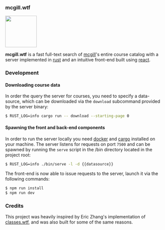 ### mcgill.wtf

<div>
  <img width='100px' src='https://super-static-assets.s3.amazonaws.com/6296dc83-05b5-4ba9-bd53-80e15dc04936/images/2da96950-23a6-41d9-bf58-3b65a4ee3737.png'>
</div>

**mcgill.wtf** is a fast full-text search of [mcgill](https://mcgill.ca)'s
entire course catalog with a server implemented in [rust](https://www.rust-lang.org/)
and an intuitive front-end built using [react](https://reactjs.org/).

### Development

#### Downloading course data

In order the query the server for courses, you need to specify a data-source,
which can be downloaded via the `download` subcommand provided by the server
binary:

```bash
$ RUST_LOG=info cargo run -- download --starting-page 0
```

#### Spawning the front and back-end components

In order to run the server locally you need [docker](https://www.docker.com/)
and [cargo](https://doc.rust-lang.org/cargo/getting-started/installation.html)
installed on your machine. The server listens for requests on port `7500` and can
be spawned by running the `serve` script in the /bin directory located in the
project root:

```bash
$ RUST_LOG=info ./bin/serve -l -d {{datasource}}
```

The front-end is now able to issue requests to the server, launch it via the
following commands:

```bash
$ npm run install
$ npm run dev
```

### Credits

This project was heavily inspired by Eric Zhang's implementation of
[classes.wtf](https://classes.wtf), and was also built for some of the same
reasons.
